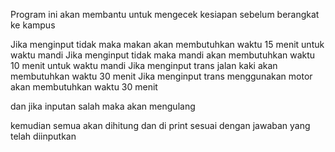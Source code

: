Program ini akan membantu untuk mengecek kesiapan sebelum berangkat ke kampus

Jika menginput tidak maka makan akan membutuhkan waktu 15 menit untuk waktu mandi 
Jika menginput tidak maka mandi akan membutuhkan waktu 10 menit untuk waktu mandi 
Jika menginput trans jalan kaki akan membutuhkan waktu 30 menit
Jika menginput trans menggunakan motor akan membutuhkan waktu 30 menit

dan jika inputan salah maka akan mengulang

kemudian semua akan dihitung dan di print sesuai dengan jawaban yang telah diinputkan 